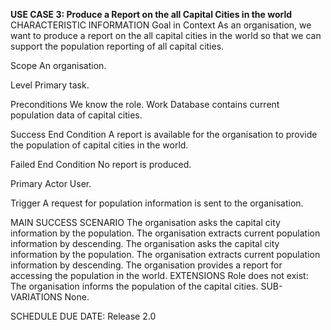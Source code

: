 **USE CASE 3: Produce a Report on the all Capital Cities in the world**
CHARACTERISTIC INFORMATION
Goal in Context
As an organisation, we want to produce a report on the all capital cities in the world so that we can support the population reporting of all capital cities.

Scope
An organisation.

Level
Primary task.

Preconditions
We know the role. Work Database contains current population data of capital cities.

Success End Condition
A report is available for the organisation to provide the population of capital cities in the world.

Failed End Condition
No report is produced.

Primary Actor
User.

Trigger
A request for population information is sent to the organisation.

MAIN SUCCESS SCENARIO
The organisation asks the capital city information by the population. 
The organisation extracts current population information by descending. 
The organisation asks the capital city information by the population.
The organisation extracts current population information by descending.
The organisation provides a report for accessing the population in the world.
EXTENSIONS
Role does not exist:
The organisation informs the population of the capital cities.
SUB-VARIATIONS
None.

SCHEDULE
DUE DATE: Release 2.0